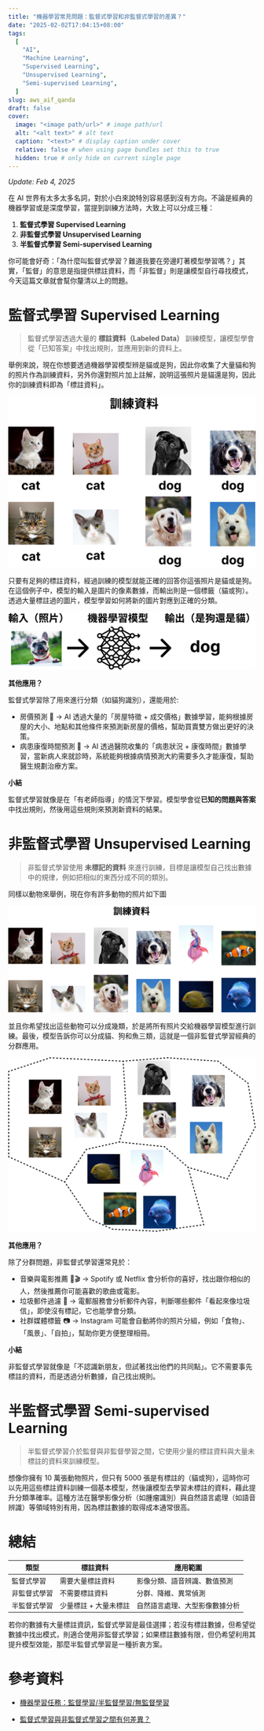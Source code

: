 ```yaml
---
title: "機器學習常見問題：監督式學習和非監督式學習的差異？"
date: "2025-02-02T17:04:15+08:00"
tags:
  [
    "AI",
    "Machine Learning",
    "Supervised Learning",
    "Unsupervised Learning",
    "Semi-supervised Learning",
  ]
slug: aws_aif_qanda
draft: false
cover:
  image: "<image path/url>" # image path/url
  alt: "<alt text>" # alt text
  caption: "<text>" # display caption under cover
  relative: false # when using page bundles set this to true
  hidden: true # only hide on current single page
---
```


_Update: Feb 4, 2025_

在 AI 世界有太多太多名詞，對於小白來說特別容易感到沒有方向。不論是經典的機器學習或是深度學習，當提到訓練方法時，大致上可以分成三種：

1. **監督式學習 Supervised Learning**
2. **非監督式學習 Unsupervised Learning**
3. **半監督式學習 Semi-supervised Learning**

你可能會好奇：「為什麼叫監督式學習？難道我要在旁邊盯著模型學習嗎？」其實，「監督」的意思是指提供標註資料，而「非監督」則是讓模型自行尋找模式，今天這篇文章就會幫你釐清以上的問題。

# 監督式學習 Supervised Learning

> 監督式學習透過大量的 **標註資料（Labeled Data）** 訓練模型，讓模型學會從「已知答案」中找出規則，並應用到新的資料上。

舉例來說，現在你想要透過機器學習模型辨是貓或是狗，因此你收集了大量貓和狗的照片作為訓練資料，另外你還對照片加上註解，說明這張照片是貓還是狗，因此你的訓練資料即為「標註資料」。

![training data](images/training_data.jpg)

只要有足夠的標註資料，經過訓練的模型就能正確的回答你這張照片是貓或是狗。在這個例子中，模型的輸入是圖片的像素數據，而輸出則是一個標籤（貓或狗）。透過大量標註過的圖片，模型學習如何將新的圖片對應到正確的分類。

![process](images/process_super.jpg)

**其他應用？**

監督式學習除了用來進行分類（如貓狗識別），還能用於:

- 房價預測 🏡 → AI 透過大量的「房屋特徵 + 成交價格」數據學習，能夠根據房屋的大小、地點和其他條件來預測新房屋的價格，幫助買賣雙方做出更好的決策。
- 病患康復時間預測 🏥 → AI 透過醫院收集的「病患狀況 + 康復時間」數據學習，當新病人來就診時，系統能夠根據病情預測大約需要多久才能康復，幫助醫生規劃治療方案。

**小結**

監督式學習就像是在「有老師指導」的情況下學習。模型學會從**已知的問題與答案**中找出規則，然後用這些規則來預測新資料的結果。

# 非監督式學習 Unsupervised Learning

> 非監督式學習使用 **未標記的資料** 來進行訓練，目標是讓模型自己找出數據中的規律，例如把相似的東西分成不同的類別。

同樣以動物來舉例，現在你有許多動物的照片如下圖

![training data](images/unlabel_training.jpg)

並且你希望找出這些動物可以分成幾類，於是將所有照片交給機器學習模型進行訓練。最後，模型告訴你可以分成貓、狗和魚三類，這就是一個非監督式學習經典的分群應用。

![result](images/group.jpg)

**其他應用？**

除了分群問題，非監督式學習還常見於：

- 音樂與電影推薦 🎵🎬 → Spotify 或 Netflix 會分析你的喜好，找出跟你相似的人，然後推薦你可能喜歡的歌曲或電影。
- 垃圾郵件過濾 📧 → 電郵服務會分析郵件內容，判斷哪些郵件「看起來像垃圾信」，即使沒有標記，它也能學會分類。
- 社群媒體標籤 📷 → Instagram 可能會自動將你的照片分組，例如「食物」、「風景」、「自拍」，幫助你更方便整理相冊。

**小結**

非監督式學習就像是「不認識新朋友，但試著找出他們的共同點」。它不需要事先標註的資料，而是透過分析數據，自己找出規則。

# 半監督式學習 Semi-supervised Learning

> 半監督式學習介於監督與非監督學習之間，它使用少量的標註資料與大量未標註的資料來訓練模型。

想像你擁有 10 萬張動物照片，但只有 5000 張是有標註的（貓或狗），這時你可以先用這些標註資料訓練一個基本模型，然後讓模型去學習未標註的資料，藉此提升分類準確率。這種方法在醫學影像分析（如腫瘤識別）與自然語言處理（如語音辨識）等領域特別有用，因為標註數據的取得成本通常很高。

# 總結

| 類型         | 標註資料              | 應用範圍                       |
| ------------ | --------------------- | ------------------------------ |
| 監督式學習   | 需要大量標註資料      | 影像分類、語音辨識、數值預測   |
| 非監督式學習 | 不需要標註資料        | 分群、降維、異常偵測           |
| 半監督式學習 | 少量標註 + 大量未標註 | 自然語言處理、大型影像數據分析 |

若你的數據有大量標註資訊，監督式學習是最佳選擇；若沒有標註數據，但希望從數據中找出模式，則適合使用非監督式學習；如果標註數據有限，但仍希望利用其提升模型效能，那麼半監督式學習是一種折衷方案。

# 參考資料

- [機器學習任務：監督學習/半監督學習/無監督學習](https://u9534056.medium.com/%E6%A9%9F%E5%99%A8%E5%AD%B8%E7%BF%92%E4%BB%BB%E5%8B%99-%E7%9B%A3%E7%9D%A3%E5%AD%B8%E7%BF%92-%E5%8D%8A%E7%9B%A3%E7%9D%A3%E5%AD%B8%E7%BF%92-%E7%84%A1%E7%9B%A3%E7%9D%A3%E5%AD%B8%E7%BF%92-9b75972f91d6)

- [監督式學習與非監督式學習之間有何差異？](https://aws.amazon.com/tw/compare/the-difference-between-machine-learning-supervised-and-unsupervised/)
